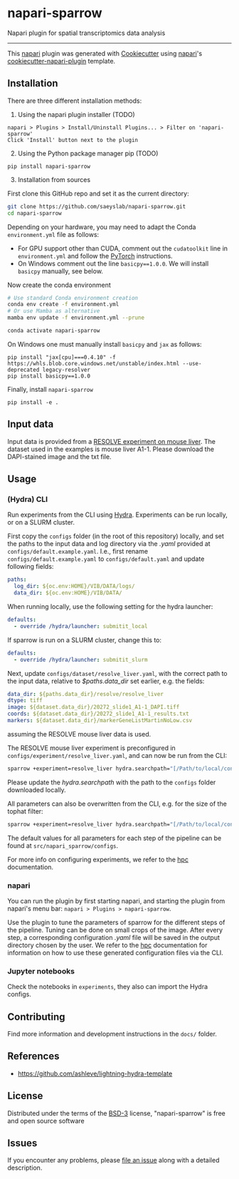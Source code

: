 # napari-sparrow

<!-- These badges won't work while the GitHub repo is private:
[![License BSD-3](https://img.shields.io/pypi/l/napari-sparrow.svg?color=green)](https://github.com/saeyslab/napari-sparrow/raw/main/LICENSE)
[![PyPI](https://img.shields.io/pypi/v/napari-sparrow.svg?color=green)](https://pypi.org/project/napari-sparrow)
[![Python Version](https://img.shields.io/pypi/pyversions/napari-sparrow.svg?color=green)](https://python.org)
[![tests](https://github.com/saeyslab/napari-sparrow/workflows/tests/badge.svg)](https://github.com/saeyslab/napari-sparrow/actions)
[![codecov](https://codecov.io/gh/saeyslab/napari-sparrow/branch/main/graph/badge.svg)](https://codecov.io/gh/saeyslab/napari-sparrow)
[![napari hub](https://img.shields.io/endpoint?url=https://api.napari-hub.org/shields/napari-sparrow)](https://napari-hub.org/plugins/napari-sparrow)
-->

Napari plugin for spatial transcriptomics data analysis

----------------------------------

This [napari] plugin was generated with [Cookiecutter] using [napari]'s [cookiecutter-napari-plugin] template.

<!--
Don't miss the full getting started guide to set up your new package:
https://github.com/napari/cookiecutter-napari-plugin#getting-started

and review the napari docs for plugin developers:
https://napari.org/plugins/index.html
-->

## Installation

There are three different installation methods:

1. Using the napari plugin installer (TODO)
```
napari > Plugins > Install/Uninstall Plugins... > Filter on 'napari-sparrow'
Click 'Install' button next to the plugin
```

2. Using the Python package manager pip (TODO)
```
pip install napari-sparrow
```

3. Installation from sources

First clone this GitHub repo and set it as the current directory:
```bash
git clone https://github.com/saeyslab/napari-sparrow.git
cd napari-sparrow
```

Depending on your hardware, you may need to adapt the Conda `environment.yml` file as follows:
- For GPU support other than CUDA, comment out the `cudatoolkit` line in `environment.yml` and follow the [PyTorch](https://pytorch.org/get-started/locally/) instructions.
- On Windows comment out the line `basicpy==1.0.0`. We will install `basicpy` manually, see below.

Now create the conda environment
```bash
# Use standard Conda environment creation
conda env create -f environment.yml
# Or use Mamba as alternative
mamba env update -f environment.yml --prune

conda activate napari-sparrow
```

On Windows one must manually install `basicpy` and `jax` as follows:
```
pip install "jax[cpu]===0.4.10" -f https://whls.blob.core.windows.net/unstable/index.html --use-deprecated legacy-resolver
pip install basicpy==1.0.0
```

Finally, install `napari-sparrow`
```
pip install -e .
```

## Input data

Input data is provided from a [RESOLVE experiment on mouse liver](https://cloud.irc.ugent.be/public/index.php/s/HrXG9WKqjqHBEzS). The dataset used in the examples is mouse liver A1-1. Please download the DAPI-stained image and the txt file.

## Usage

### (Hydra) CLI

Run experiments from the CLI using [Hydra](https://hydra.cc). Experiments can be run locally, or on a SLURM cluster.

First copy the `configs` folder (in the root of this repository) locally, and set the paths to the input data and log directory via the *.yaml* provided at `configs/default.example.yaml`. I.e., first rename `configs/default.example.yaml` to `configs/default.yaml` and update following fields:

```yaml
paths:
  log_dir: ${oc.env:HOME}/VIB/DATA/logs/
  data_dir: ${oc.env:HOME}/VIB/DATA/
```

When running locally, use the following setting for the hydra launcher:

```yaml
defaults:
  - override /hydra/launcher: submitit_local
```

If sparrow is run on a SLURM cluster, change this to:

```yaml
defaults:
  - override /hydra/launcher: submitit_slurm
```

Next, update `configs/dataset/resolve_liver.yaml`, with the correct path to the input data, relative to *$paths.data_dir* set earlier, e.g. the fields:

```yaml
data_dir: ${paths.data_dir}/resolve/resolve_liver
dtype: tiff
image: ${dataset.data_dir}/20272_slide1_A1-1_DAPI.tiff
coords: ${dataset.data_dir}/20272_slide1_A1-1_results.txt
markers: ${dataset.data_dir}/markerGeneListMartinNoLow.csv
```
assuming the RESOLVE mouse liver data is used.

The RESOLVE mouse liver experiment is preconfigured in `configs/experiment/resolve_liver.yaml`, and can now be run from the CLI:

```bash
sparrow +experiment=resolve_liver hydra.searchpath="[/Path/to/local/configs]" task_name=results_sparrow
```

Please update the *hydra.searchpath* with the path to the `configs` folder downloaded locally.

All parameters can also be overwritten from the CLI, e.g. for the size of the tophat filter:

```bash
sparrow +experiment=resolve_liver hydra.searchpath="[/Path/to/local/configs]" task_name=results_sparrow clean.size_tophat=35
```

The default values for all parameters for each step of the pipeline can be found at `src/napari_sparrow/configs`.

For more info on configuring experiments, we refer to the [hpc](docs/hpc.md) documentation.

### napari
You can run the plugin by first starting napari, and starting the plugin from napari's menu bar: `napari > Plugins > napari-sparrow`.

Use the plugin to tune the parameters of sparrow for the different steps of the pipeline. Tuning can be done on small crops of the image. After every step, a corresponding configuration *.yaml* file will be saved in the output directory chosen by the user. We refer to the [hpc](docs/hpc.md) documentation for information on how to use these generated configuration files via the CLI.

### Jupyter notebooks

Check the notebooks in `experiments`, they also can import the Hydra configs.

## Contributing

Find more information and development instructions in the `docs/` folder.

## References

- https://github.com/ashleve/lightning-hydra-template
## License

Distributed under the terms of the [BSD-3] license,
"napari-sparrow" is free and open source software

## Issues

If you encounter any problems, please [file an issue] along with a detailed description.

[napari]: https://github.com/napari/napari
[Cookiecutter]: https://github.com/audreyr/cookiecutter
[BSD-3]: http://opensource.org/licenses/BSD-3-Clause
[cookiecutter-napari-plugin]: https://github.com/napari/cookiecutter-napari-plugin

[file an issue]: https://github.com/saeyslab/napari-sparrow/issues

[napari]: https://github.com/napari/napari
[tox]: https://tox.readthedocs.io/en/latest/
[pip]: https://pypi.org/project/pip/
[PyPI]: https://pypi.org/
